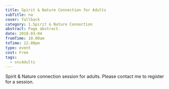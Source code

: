 ```yaml
---
title: Spirit & Nature Connection for Adults
subTitle: na
cover: fallback
category: 1.Spirit & Nature Connection
abstract: Page abstract.
date: 2018-03-04
fromTime: 10.00am
toTime: 12.00pm
type: event
cost: Free
tags:
  - sncAdults
---
```


Spirit & Nature connection session for adults. Please contact me to register for a session.

